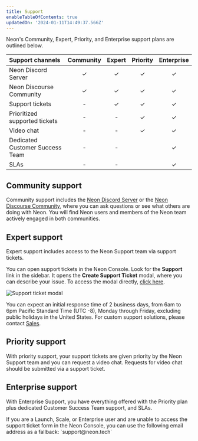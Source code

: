 ```yaml
---
title: Support
enableTableOfContents: true
updatedOn: '2024-01-11T14:49:37.566Z'
---
```


Neon's Community, Expert, Priority, and Enterprise support plans are outlined below.

| Support channels                         | Community | Expert   | Priority | Enterprise |
| :--------------------------------------- | :-------: | :------: | :------: | :--------: |
| Neon Discord Server                      |  &check;  | &check;  | &check;  | &check;    |
| Neon Discourse Community                 |  &check;  | &check;  | &check;  | &check;    |
| Support tickets                          |     -     | &check;  | &check;  | &check;    |
| Prioritized supported tickets            |     -     |    -     | &check;  | &check;    |
| Video chat                               |     -     |    -     | &check;  | &check;    |
| Dedicated Customer Success Team          |     -     |    -     |          | &check;    |
| SLAs                                     |     -     |    -     |          | &check;    |

## Community support

Community support includes the [Neon Discord Server](/discord) or the [Neon Discourse Community](https://community.neon.tech/), where you can ask questions or see what others are doing with Neon. You will find Neon users and members of the Neon team actively engaged in both communities. 

## Expert support

Expert support includes access to the Neon Support team via support tickets. 

You can open support tickets in the Neon Console. Look for the **Support** link in the sidebar. It opens the **Create Support Ticket** modal, where you can describe your issue. To access the modal directly, [click here](https://console.neon.tech/app/projects?modal=support).

![Support ticket modal](/docs/introduction/neon-support-modal.png)

You can expect an initial response time of 2 business days, from 6am to 6pm Pacific Standard Time (UTC -8), Monday through Friday, excluding public holidays in the United States. For custom support solutions, please contact [Sales](https://neon.tech/contact-sales).

## Priority support

With priority support, your support tickets are given priority by the Neon Support team and you can request a video chat. Requests for video chat should be submitted via a support ticket.

## Enterprise support

With Enterprise Support, you have everything offered with the Priority plan plus dedicated Customer Success Team support, and SLAs.

<Admonition type="note">
If you are a Launch, Scale, or Enterprise user and are unable to access the support ticket form in the Neon Console, you can use the following email address as a fallback: `support@neon.tech`
</Admonition>
